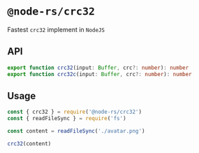 # `@node-rs/crc32`

Fastest `crc32` implement in `NodeJS`

## API

```ts
export function crc32(input: Buffer, crc?: number): number
export function crc32c(input: Buffer, crc?: number): number
```

## Usage

```ts
const { crc32 } = require('@node-rs/crc32')
const { readFileSync } = require('fs')

const content = readFileSync('./avatar.png')

crc32(content)
```
